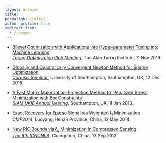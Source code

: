```yaml
---
layout: archive
title:  
permalink: /talks/
author_profile: true
redirect_from:
  - /resume
---
```



 * [Bilevel Optimisation with Applications into Hyper-parameter Tuning into Machine Learning](/files/Bilevel-optimisation-hyperparameter-tuning.pdf) <br>
 [*Turing Optimisation
Club Meeting*](https://turing-optimization.github.io/), The Alan Turing Institute, 11 Nov 2019.

 * [Globally and Quadratically Convergent Newton Method for Sparse Optimization](https://arxiv.org/abs/1901.02763) <br>
[*Cormsis Seminar*](https://www.southampton.ac.uk/maths/news/seminars/2018/12/13-cormsis-seminar.page), University of Southampton, Southampton, UK, 12 Dec 2018.

* [A Fast Matrix Majorization-Projection Method for Penalized Stress Minimization with Box Constraints](https://ieeexplore.ieee.org/document/8399531) <br>
[*SIAM UKIE Annual Meeting*](https://www.southampton.ac.uk/maths/news/seminars/2018/01/11-siam-seminar.page), Southampton, UK, 11 Jan 2018.
 
* [Exact Recovery for Sparse Signal via Weighted $\ell_1$ Minimization](https://doi.org/10.1093/imaiai/iaw002) <br>
*CMP2014*, Luoyang, Henan Province, China, 12 May 2014. 

* [New RIC Bounds via $\ell_q$ Minimization in Compressed Sensing](https://arxiv.org/abs/1308.0455) <br>
[*The 9th ICNONLA*](http://lsec.cc.ac.cn/~icnonla13/index.htm), Changchun, China, 13 Sep 2013.
